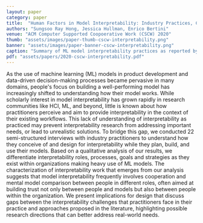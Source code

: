 ```yaml
---
layout: paper
category: paper
title:  "Human Factors in Model Interpretability: Industry Practices, Challenges, and Needs"
authors: "Sungsoo Ray Hong, Jessica Hullman, Enrico Bertini"
venue: "ACM Computer Supported Coopoerative Work (CSCW) 2020"
thumb: "assets/images/paper-thumb-cscw-interpretability.png"
banner: "assets/images/paper-banner-cscw-interpretability.png"
caption: "Summary of ML model interpretability practices as reported by 22 practitioners working with ML models. We identify primary roles of individuals in an organization with respect to interpretability, themes in participants' descriptions of interpretability practice that diverge from previous accounts, and opportunities for software to further aid ML interpretability in practice."
pdf: "assets/papers/2020-cscw-interpretability.pdf"
---
```


<!-- abstract -->
As the use of machine learning (ML) models in product development and data-driven decision-making processes became pervasive in many domains, people's focus on building a well-performing model has increasingly shifted to understanding how their model works. While scholarly interest in model interpretability has grown rapidly in research communities like HCI, ML, and beyond, little is known about how practitioners perceive and aim to provide interpretability in the context of their existing workflows. This lack of understanding of interpretability as practiced may prevent interpretability research from addressing important needs, or lead to unrealistic solutions. To bridge this gap, we conducted 22 semi-structured interviews with industry practitioners to understand how they conceive of and design for interpretability while they plan, build, and use their models. Based on a qualitative analysis of our results, we differentiate interpretability roles, processes, goals and strategies as they exist within organizations making heavy use of ML models. The characterization of interpretability work that emerges from our analysis suggests that model interpretability frequently involves cooperation and mental model comparison between people in different roles, often aimed at building trust not only between people and models but also between people within the organization. We present implications for design that discuss gaps between the interpretability challenges that practitioners face in their practice and approaches proposed in the literature, highlighting possible research directions that can better address real-world needs.